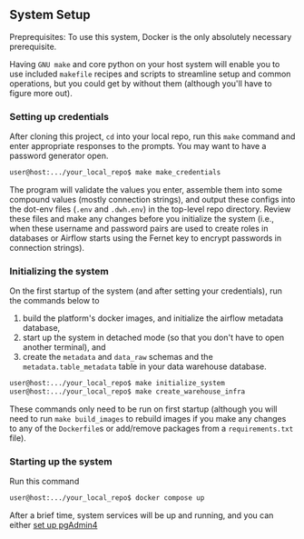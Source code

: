 ## System Setup

Preprequisites:
To use this system, Docker is the only absolutely necessary prerequisite.

Having `GNU make` and core python on your host system will enable you to use included `makefile` recipes and scripts to streamline setup and common operations, but you could get by without them (although you'll have to figure more out).

### Setting up credentials
After cloning this project, `cd` into your local repo, run this `make` command and enter appropriate responses to the prompts. You may want to have a password generator open.

```bash
user@host:.../your_local_repo$ make make_credentials
```

The program will validate the values you enter, assemble them into some compound values (mostly connection strings), and output these configs into the dot-env files (`.env` and `.dwh.env`) in the top-level repo directory. Review these files and make any changes before you initialize the system (i.e., when these username and password pairs are used to create roles in databases or Airflow starts using the Fernet key to encrypt passwords in connection strings).

### Initializing the system

On the first startup of the system (and after setting your credentials), run the commands below to
1. build the platform's docker images, and initialize the airflow metadata database,
2. start up the system in detached mode (so that you don't have to open another terminal), and
3. create the `metadata` and `data_raw` schemas and the `metadata.table_metadata` table in your data warehouse database.

```bash
user@host:.../your_local_repo$ make initialize_system
user@host:.../your_local_repo$ make create_warehouse_infra
```

These commands only need to be run on first startup (although you will need to run `make build_images` to rebuild images if you make any changes to any of the `Dockerfile`s or add/remove packages from a `requirements.txt` file).

### Starting up the system

Run this command

```bash
user@host:.../your_local_repo$ docker compose up
```

After a brief time, system services will be up and running, and you can either [set up pgAdmin4](/setup/pgAdmin4)